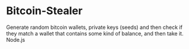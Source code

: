 # Bitcoin-Stealer
Generate random bitcoin wallets, private keys (seeds) and then check if they match a wallet that contains some kind of balance, and then take it. Node.js 
